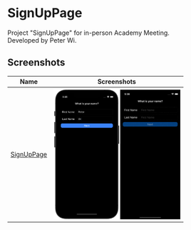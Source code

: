# SignUpPage
Project "SignUpPage" for in-person Academy Meeting.
<br>Developed by Peter Wi.

## Screenshots

|Name|Screenshots
|--|--|
|[SignUpPage](SignUpPage)|<img src="Screenshots/frame_1.png" width="150"/><img src="Screenshots/record_1.gif" width="135"/>|

